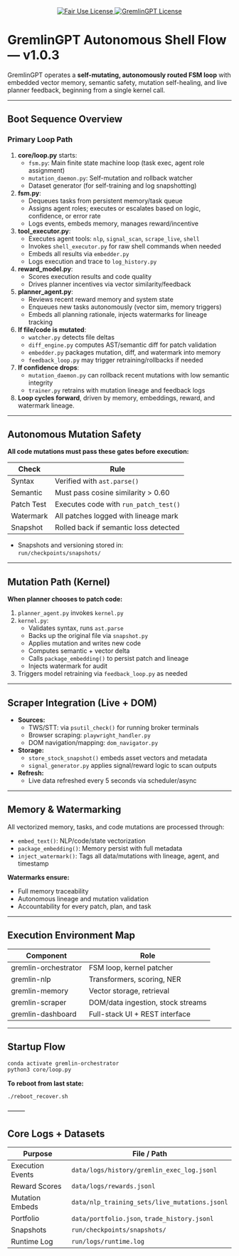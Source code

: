 <div align="center">
  <a href="https://github.com/statikfintechllc/AscendAI/blob/master/About Us/LICENSE.md">
    <img src="https://img.shields.io/badge/FAIR%20USE-black?style=for-the-badge&logo=dragon&logoColor=gold" alt="Fair Use License"/>
  </a>
  <a href="https://github.com/statikfintechllc/AscendAI/blob/master/About Us/LICENSE.md">
    <img src="https://img.shields.io/badge/GREMLINGPT%20v1.0-darkred?style=for-the-badge&logo=dragon&logoColor=gold" alt="GremlinGPT License"/>
  </a>
</div>

# GremlinGPT Autonomous Shell Flow — v1.0.3

GremlinGPT operates a **self-mutating, autonomously routed FSM loop** with embedded vector memory, semantic safety, mutation self-healing, and live planner feedback, beginning from a single kernel call.

---

## Boot Sequence Overview

### **Primary Loop Path**

1. **core/loop.py** starts:
   - `fsm.py`: Main finite state machine loop (task exec, agent role assignment)
   - `mutation_daemon.py`: Self-mutation and rollback watcher
   - Dataset generator (for self-training and log snapshotting)
2. **fsm.py**:
   - Dequeues tasks from persistent memory/task queue
   - Assigns agent roles; executes or escalates based on logic, confidence, or error rate
   - Logs events, embeds memory, manages reward/incentive
3. **tool_executor.py**:
   - Executes agent tools: `nlp`, `signal_scan`, `scrape_live`, `shell`
   - Invokes `shell_executor.py` for raw shell commands when needed
   - Embeds all results via `embedder.py`
   - Logs execution and trace to `log_history.py`
4. **reward_model.py**:
   - Scores execution results and code quality
   - Drives planner incentives via vector similarity/feedback
5. **planner_agent.py**:
   - Reviews recent reward memory and system state
   - Enqueues new tasks autonomously (vector sim, memory triggers)
   - Embeds all planning rationale, injects watermarks for lineage tracking
6. **If file/code is mutated**:
   - `watcher.py` detects file deltas
   - `diff_engine.py` computes AST/semantic diff for patch validation
   - `embedder.py` packages mutation, diff, and watermark into memory
   - `feedback_loop.py` may trigger retraining/rollbacks if needed
7. **If confidence drops**:
   - `mutation_daemon.py` can rollback recent mutations with low semantic integrity
   - `trainer.py` retrains with mutation lineage and feedback logs
8. **Loop cycles forward**, driven by memory, embeddings, reward, and watermark lineage.

---

## Autonomous Mutation Safety

**All code mutations must pass these gates before execution:**

| Check       | Rule                                  |
|-------------|---------------------------------------|
| Syntax      | Verified with `ast.parse()`           |
| Semantic    | Must pass cosine similarity > 0.60    |
| Patch Test  | Executes code with `run_patch_test()` |
| Watermark   | All patches logged with lineage mark  |
| Snapshot    | Rolled back if semantic loss detected |

- Snapshots and versioning stored in:  
  `run/checkpoints/snapshots/`

---

## Mutation Path (Kernel)

**When planner chooses to patch code:**

1. `planner_agent.py` invokes `kernel.py`
2. `kernel.py`:
    - Validates syntax, runs `ast.parse`
    - Backs up the original file via `snapshot.py`
    - Applies mutation and writes new code
    - Computes semantic + vector delta
    - Calls `package_embedding()` to persist patch and lineage
    - Injects watermark for audit
3. Triggers model retraining via `feedback_loop.py` as needed

---

## Scraper Integration (Live + DOM)

- **Sources:**  
  - TWS/STT: via `psutil_check()` for running broker terminals  
  - Browser scraping: `playwright_handler.py`  
  - DOM navigation/mapping: `dom_navigator.py`
- **Storage:**  
  - `store_stock_snapshot()` embeds asset vectors and metadata
  - `signal_generator.py` applies signal/reward logic to scan outputs
- **Refresh:**  
  - Live data refreshed every 5 seconds via scheduler/async

---

## Memory & Watermarking

All vectorized memory, tasks, and code mutations are processed through:

- `embed_text()`: NLP/code/state vectorization
- `package_embedding()`: Memory persist with full metadata
- `inject_watermark()`: Tags all data/mutations with lineage, agent, and timestamp

**Watermarks ensure:**
- Full memory traceability
- Autonomous lineage and mutation validation
- Accountability for every patch, plan, and task

---

## Execution Environment Map

| Component           | Role                               |
|---------------------|------------------------------------|
| gremlin-orchestrator| FSM loop, kernel patcher            |
| gremlin-nlp         | Transformers, scoring, NER          |
| gremlin-memory      | Vector storage, retrieval           |
| gremlin-scraper     | DOM/data ingestion, stock streams   |
| gremlin-dashboard   | Full-stack UI + REST interface      |

---

## Startup Flow

```bash
conda activate gremlin-orchestrator
python3 core/loop.py
```

**To reboot from last state:**

```bash
./reboot_recover.sh
```

⸻

## Core Logs + Datasets

| **Purpose**         | **File / Path**                                  |
|---------------------|--------------------------------------------------|
| Execution Events    | `data/logs/history/gremlin_exec_log.jsonl`       |
| Reward Scores       | `data/logs/rewards.jsonl`                        |
| Mutation Embeds     | `data/nlp_training_sets/live_mutations.jsonl`    |
| Portfolio           | `data/portfolio.json`, `trade_history.jsonl`     |
| Snapshots           | `run/checkpoints/snapshots/`                     |
| Runtime Log         | `run/logs/runtime.log`                           |
